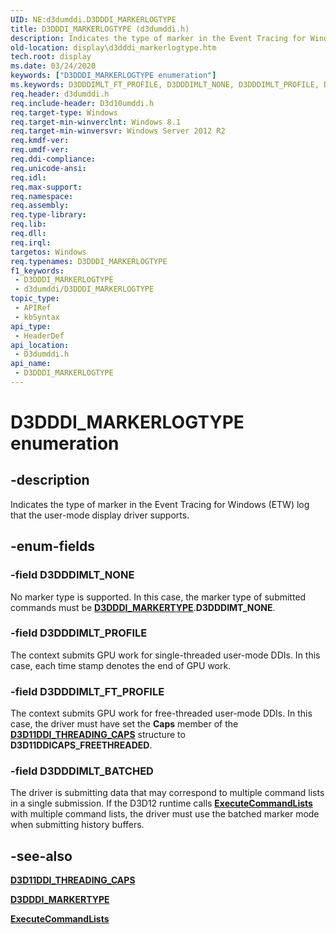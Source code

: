 ```yaml
---
UID: NE:d3dumddi.D3DDDI_MARKERLOGTYPE
title: D3DDDI_MARKERLOGTYPE (d3dumddi.h)
description: Indicates the type of marker in the Event Tracing for Windows (ETW) log that the user-mode display driver supports.
old-location: display\d3dddi_markerlogtype.htm
tech.root: display
ms.date: 03/24/2020
keywords: ["D3DDDI_MARKERLOGTYPE enumeration"]
ms.keywords: D3DDDIMLT_FT_PROFILE, D3DDDIMLT_NONE, D3DDDIMLT_PROFILE, D3DDDI_MARKERLOGTYPE, D3DDDI_MARKERLOGTYPE enumeration [Display Devices], d3dumddi/D3DDDIMLT_FT_PROFILE, d3dumddi/D3DDDIMLT_NONE, d3dumddi/D3DDDIMLT_PROFILE, d3dumddi/D3DDDI_MARKERLOGTYPE, display.d3dddi_markerlogtype
req.header: d3dumddi.h
req.include-header: D3d10umddi.h
req.target-type: Windows
req.target-min-winverclnt: Windows 8.1
req.target-min-winversvr: Windows Server 2012 R2
req.kmdf-ver: 
req.umdf-ver: 
req.ddi-compliance: 
req.unicode-ansi: 
req.idl: 
req.max-support: 
req.namespace: 
req.assembly: 
req.type-library: 
req.lib: 
req.dll: 
req.irql: 
targetos: Windows
req.typenames: D3DDDI_MARKERLOGTYPE
f1_keywords:
 - D3DDDI_MARKERLOGTYPE
 - d3dumddi/D3DDDI_MARKERLOGTYPE
topic_type:
 - APIRef
 - kbSyntax
api_type:
 - HeaderDef
api_location:
 - D3dumddi.h
api_name:
 - D3DDDI_MARKERLOGTYPE
---
```


# D3DDDI_MARKERLOGTYPE enumeration


## -description

Indicates the type of marker in the Event Tracing for Windows (ETW) log that the user-mode display driver supports.

## -enum-fields

### -field D3DDDIMLT_NONE

No marker type is supported. In this case, the marker type of submitted commands must be [**D3DDDI_MARKERTYPE**](./ne-d3dumddi-d3dddi_markertype.md).**D3DDDIMT_NONE**.

### -field D3DDDIMLT_PROFILE

The context submits GPU work for single-threaded user-mode DDIs. In this case, each time stamp denotes the end of GPU work.

### -field D3DDDIMLT_FT_PROFILE

The context submits GPU work for free-threaded user-mode DDIs. In this case, the driver must have set the **Caps** member of the [**D3D11DDI_THREADING_CAPS**](../d3d10umddi/ns-d3d10umddi-d3d11ddi_threading_caps.md) structure to **D3D11DDICAPS_FREETHREADED**.

### -field D3DDDIMLT_BATCHED

The driver is submitting data that may correspond to multiple command lists in a single submission. If the D3D12 runtime calls [**ExecuteCommandLists**](/windows/win32/api/d3d12/nf-d3d12-id3d12commandqueue-executecommandlists) with multiple command lists, the driver must use the batched marker mode when submitting history buffers.

## -see-also

[**D3D11DDI_THREADING_CAPS**](../d3d10umddi/ns-d3d10umddi-d3d11ddi_threading_caps.md)

[**D3DDDI_MARKERTYPE**](./ne-d3dumddi-d3dddi_markertype.md)

[**ExecuteCommandLists**](/windows/win32/api/d3d12/nf-d3d12-id3d12commandqueue-executecommandlists)
